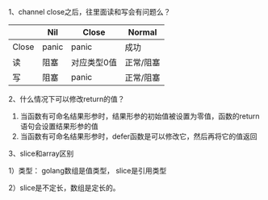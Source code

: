 1、channel close之后，往里面读和写会有问题么？

|       | Nil   | Close       | Normal    |
| ----- | ----- | ----------- | --------- |
| Close | panic | panic       | 成功      |
| 读    | 阻塞  | 对应类型0值 | 正常/阻塞 |
| 写    | 阻塞  | panic       | 正常/阻塞 |



2、什么情况下可以修改return的值？

1. 当函数有可命名结果形参时，结果形参的初始值被设置为零值，函数的return语句会设置结果形参的值
2. 当函数有可命名结果形参时，defer函数是可以修改它，然后再将它的值返回



3、slice和array区别

1）类型： golang数组是值类型， slice是引用类型

2）slice是不定长，数组是定长的。

